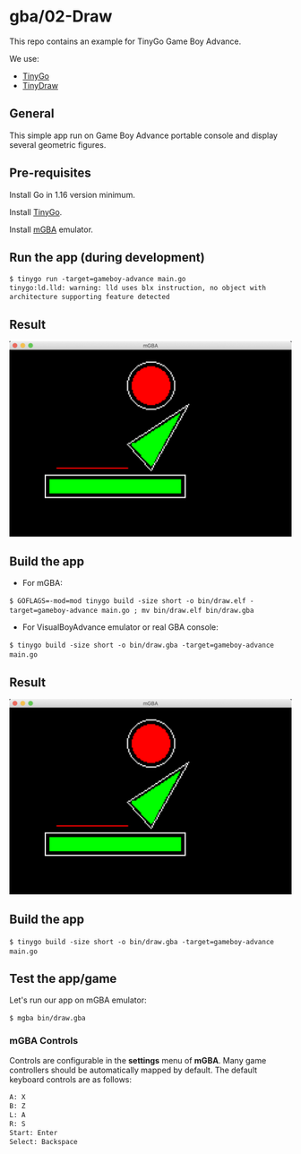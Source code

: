 # gba/02-Draw

This repo contains an example for TinyGo Game Boy Advance.

We use:
* [TinyGo](https://tinygo.org/)
* [TinyDraw](https://github.com/tinygo-org/tinydraw)

## General

This simple app run on Game Boy Advance portable console and display several geometric figures.

## Pre-requisites

Install Go in 1.16 version minimum.

Install [TinyGo](https://tinygo.org/getting-started/install/).

Install [mGBA](https://tinygo.org/getting-started/install/macos/) emulator.

## Run the app (during development)

```
$ tinygo run -target=gameboy-advance main.go
tinygo:ld.lld: warning: lld uses blx instruction, no object with architecture supporting feature detected
```

## Result

![App](doc/draw.png)

## Build the app

* For mGBA:

`$ GOFLAGS=-mod=mod tinygo build -size short -o bin/draw.elf -target=gameboy-advance main.go ; mv bin/draw.elf bin/draw.gba`

* For VisualBoyAdvance emulator or real GBA console:

`$ tinygo build -size short -o bin/draw.gba -target=gameboy-advance main.go`

## Result

![App](doc/draw.png)

## Build the app

`$ tinygo build -size short -o bin/draw.gba -target=gameboy-advance main.go`

## Test the app/game

Let's run our app on mGBA emulator:

`$ mgba bin/draw.gba`

### mGBA Controls

Controls are configurable in the **settings** menu of **mGBA**. Many game controllers should be automatically mapped by default. 
The default keyboard controls are as follows:

```
A: X
B: Z
L: A
R: S
Start: Enter
Select: Backspace
```